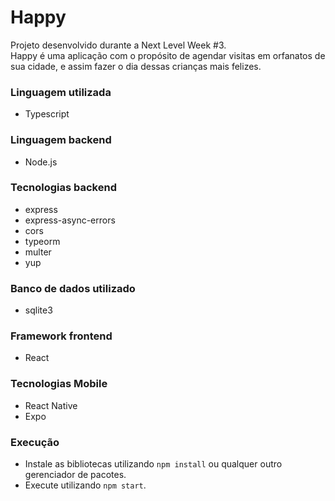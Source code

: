 # Happy

Projeto desenvolvido durante a Next Level Week #3. <br />
Happy é uma aplicação com o propósito de agendar visitas em orfanatos de sua cidade, e assim fazer o dia dessas crianças mais felizes.

### Linguagem utilizada
* Typescript

### Linguagem backend
* Node.js

### Tecnologias backend
* express
* express-async-errors
* cors
* typeorm
* multer
* yup

### Banco de dados utilizado
* sqlite3

### Framework frontend
* React

### Tecnologias Mobile
* React Native
* Expo

### Execução
* Instale as bibliotecas utilizando `npm install` ou qualquer outro gerenciador de pacotes.
* Execute utilizando `npm start`.
